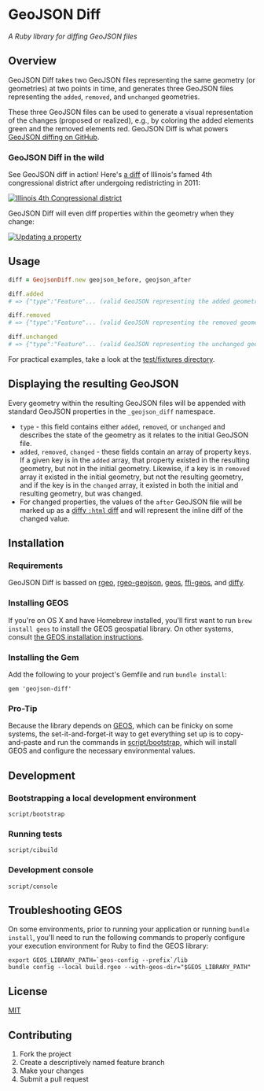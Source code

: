 # GeoJSON Diff

*A Ruby library for diffing GeoJSON files*

## Overview

GeoJSON Diff takes two GeoJSON files representing the same geometry (or geometries) at two points in time, and generates three GeoJSON files representing the `added`, `removed`, and `unchanged` geometries.

These three GeoJSON files can be used to generate a visual representation of the changes (proposed or realized), e.g., by coloring the added elements green and the removed elements red. GeoJSON Diff is what powers [GeoJSON diffing on GitHub](https://github.com/blog/1772-diffable-more-customizable-maps).

### GeoJSON Diff in the wild

See GeoJSON diff in action! Here's [a diff](https://github.com/benbalter/congressional-districts/commit/2233c76ca5bb059582d796f053775d8859198ec5) of Illinois's famed 4th congressional district after undergoing redistricting in 2011:

[![Illinois 4th Congressional district](https://f.cloud.github.com/assets/282759/2090660/63f2e45a-8e97-11e3-9d8b-d4c8078b004e.gif)](https://github.com/benbalter/congressional-districts/commit/2233c76ca5bb059582d796f053775d8859198ec5#diff-85d2c1b78193e963475250414e57940b)

GeoJSON Diff will even diff properties within the geometry when they change:

[![Updating a property](https://f.cloud.github.com/assets/282759/2022569/dfaf96b8-884f-11e3-95ca-8f54c60a2ccf.png)](https://github.com/DU-GIS/Geojson_Data/commit/042e86e417a7fb9e43504640046339e82618e4c2#diff-0cca6b7c0e294c8d3e9d9b8090ab9e24)

## Usage

```ruby
diff = GeojsonDiff.new geojson_before, geojson_after

diff.added
# => {"type":"Feature"... (valid GeoJSON representing the added geometries)

diff.removed
# => {"type":"Feature"... (valid GeoJSON representing the removed geometries)

diff.unchanged
# => {"type":"Feature"... (valid GeoJSON representing the unchanged geometries)
```

For practical examples, take a look at the [test/fixtures directory](test/fixtures).

## Displaying the resulting GeoJSON

Every geometry within the resulting GeoJSON files will be appended with standard GeoJSON properties in the `_geojson_diff` namespace.

* `type` - this field contains either `added`, `removed`, or `unchanged` and describes the state of the geometry as it relates to the initial GeoJSON file.
* `added`, `removed`, `changed` - these fields contain an array of property keys. If a given key is in the `added` array, that property existed in the resulting geometry, but not in the initial geometry. Likewise, if a key is in `removed` array it existed in the initial geometry, but not the resulting geometry, and if the key is in the `changed` array, it existed in both the initial and resulting geometry, but was changed.
* For changed properties, the values of the `after` GeoJSON file will be marked up as a [diffy `:html` diff](https://github.com/samg/diffy#html-output) and will represent the inline diff of the changed value.

## Installation

### Requirements

GeoJSON Diff is bassed on [rgeo](https://github.com/dazuma/rgeo), [rgeo-geojson](https://github.com/dazuma/rgeo-geojson), [geos](http://trac.osgeo.org/geos/), [ffi-geos](https://github.com/dark-panda/ffi-geos), and [diffy](https://github.com/samg/diffy).

### Installing GEOS

If you're on OS X and have Homebrew installed, you'll first want to run `brew install geos` to install the GEOS geospatial library. On other systems, consult [the GEOS installation instructions](http://trac.osgeo.org/geos/).

### Installing the Gem

Add the following to your project's Gemfile and run `bundle install`:

`gem 'geojson-diff'`

### Pro-Tip

Because the library depends on [GEOS](http://trac.osgeo.org/geos/), which can be finicky on some systems, the set-it-and-forget-it way to get everything set up is to copy-and-paste and run the commands in [script/bootstrap](script/bootstrap), which will install GEOS and configure the necessary environmental values.

## Development

### Bootstrapping a local development environment

`script/bootstrap`

### Running tests

`script/cibuild`

### Development console

`script/console`

## Troubleshooting GEOS

On some environments, prior to running your application or running `bundle install`, you'll need to run the following commands to properly configure your execution environment for Ruby to find the GEOS library:

```
export GEOS_LIBRARY_PATH=`geos-config --prefix`/lib
bundle config --local build.rgeo --with-geos-dir="$GEOS_LIBRARY_PATH"
````

## License

[MIT](LICENSE.md)

## Contributing

1. Fork the project
2. Create a descriptively named feature branch
3. Make your changes
4. Submit a pull request
